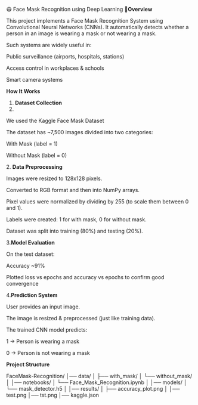 😷 Face Mask Recognition using Deep Learning
 📌**Overview**

This project implements a Face Mask Recognition System using Convolutional Neural Networks (CNNs).
It automatically detects whether a person in an image is wearing a mask or not wearing a mask.

Such systems are widely useful in:

Public surveillance (airports, hospitals, stations)

Access control in workplaces & schools

Smart camera systems


**How It Works**

1. **Dataset Collection**
2. 

We used the Kaggle Face Mask Dataset

The dataset has ~7,500 images divided into two categories:

With Mask (label = 1)

Without Mask (label = 0)

2️. **Data Preprocessing**


Images were resized to 128x128 pixels.

Converted to RGB format and then into NumPy arrays.

Pixel values were normalized by dividing by 255 (to scale them between 0 and 1).

Labels were created: 1 for with mask, 0 for without mask.

Dataset was split into training (80%) and testing (20%).


3.**Model Evaluation**

   
On the test dataset:

Accuracy ~91%

Plotted loss vs epochs and accuracy vs epochs to confirm good convergence


4.**Prediction System**

User provides an input image.

The image is resized & preprocessed (just like training data).

The trained CNN model predicts:

1 → Person is wearing a mask

0 → Person is not wearing a mask



**Project Structure**


FaceMask-Recognition/
│── data/
│   ├── with_mask/
│   └── without_mask/
│
│── notebooks/
│   └── Face_Mask_Recognition.ipynb
│
│── models/
│   └── mask_detector.h5
│
│── results/
│   ├── accuracy_plot.png
│
│── test.png
│── tst.png
│── kaggle.json

